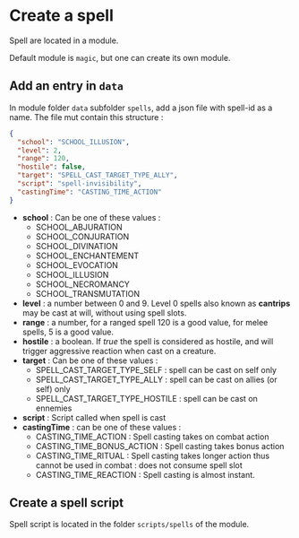 # Create a spell

Spell are located in a module.

Default module is `magic`, but one can create its own module.

## Add an entry in `data`

In module folder `data` subfolder `spells`, add a json file with spell-id as a name.
The file mut contain this structure :

```json
{
  "school": "SCHOOL_ILLUSION",
  "level": 2,
  "range": 120,
  "hostile": false,
  "target": "SPELL_CAST_TARGET_TYPE_ALLY",
  "script": "spell-invisibility",
  "castingTime": "CASTING_TIME_ACTION"
}
```

- **school** : Can be one of these values :
  - SCHOOL_ABJURATION
  - SCHOOL_CONJURATION
  - SCHOOL_DIVINATION
  - SCHOOL_ENCHANTEMENT
  - SCHOOL_EVOCATION
  - SCHOOL_ILLUSION
  - SCHOOL_NECROMANCY
  - SCHOOL_TRANSMUTATION
- **level** : a number between 0 and 9. Level 0 spells also known as __cantrips__ may be cast at will, without using spell slots.
- **range** : a number, for a ranged spell 120 is a good value, for melee spells, 5 is a good value.
- **hostile** : a boolean. If _true_ the spell is considered as hostile, and will trigger aggressive reaction when cast on a creature.
- **target** : Can be one of these values :
  - SPELL_CAST_TARGET_TYPE_SELF : spell can be cast on self only
  - SPELL_CAST_TARGET_TYPE_ALLY : spell can be cast on allies (or self) only
  - SPELL_CAST_TARGET_TYPE_HOSTILE : spell can be cast on ennemies
- **script** : Script called when spell is cast
- **castingTime** : can be one of these values :
  - CASTING_TIME_ACTION : Spell casting takes on combat action
  - CASTING_TIME_BONUS_ACTION : Spell casting takes bonus action
  - CASTING_TIME_RITUAL : Spell casting takes longer action thus cannot be used in combat : does not consume spell slot
  - CASTING_TIME_REACTION : Spell casting is almost instant.

## Create a spell script

Spell script is located in the folder `scripts/spells` of the module.


